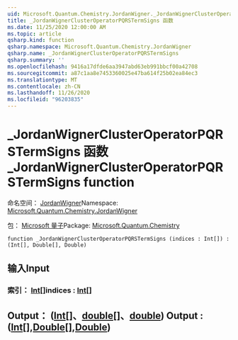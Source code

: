 ```yaml
---
uid: Microsoft.Quantum.Chemistry.JordanWigner._JordanWignerClusterOperatorPQRSTermSigns
title: _JordanWignerClusterOperatorPQRSTermSigns 函数
ms.date: 11/25/2020 12:00:00 AM
ms.topic: article
qsharp.kind: function
qsharp.namespace: Microsoft.Quantum.Chemistry.JordanWigner
qsharp.name: _JordanWignerClusterOperatorPQRSTermSigns
qsharp.summary: ''
ms.openlocfilehash: 9416a17dfde6aa3947abd63eb991bbcf00a42708
ms.sourcegitcommit: a87c1aa8e7453360025e47ba614f25b02ea84ec3
ms.translationtype: MT
ms.contentlocale: zh-CN
ms.lasthandoff: 11/26/2020
ms.locfileid: "96203835"
---
```

# <a name="_jordanwignerclusteroperatorpqrstermsigns-function"></a><span data-ttu-id="5dc55-102">_JordanWignerClusterOperatorPQRSTermSigns 函数</span><span class="sxs-lookup"><span data-stu-id="5dc55-102">_JordanWignerClusterOperatorPQRSTermSigns function</span></span>

<span data-ttu-id="5dc55-103">命名空间： [JordanWigner](xref:Microsoft.Quantum.Chemistry.JordanWigner)</span><span class="sxs-lookup"><span data-stu-id="5dc55-103">Namespace: [Microsoft.Quantum.Chemistry.JordanWigner](xref:Microsoft.Quantum.Chemistry.JordanWigner)</span></span>

<span data-ttu-id="5dc55-104">包： [Microsoft 量子](https://nuget.org/packages/Microsoft.Quantum.Chemistry)</span><span class="sxs-lookup"><span data-stu-id="5dc55-104">Package: [Microsoft.Quantum.Chemistry](https://nuget.org/packages/Microsoft.Quantum.Chemistry)</span></span>




```qsharp
function _JordanWignerClusterOperatorPQRSTermSigns (indices : Int[]) : (Int[], Double[], Double)
```


## <a name="input"></a><span data-ttu-id="5dc55-105">输入</span><span class="sxs-lookup"><span data-stu-id="5dc55-105">Input</span></span>

### <a name="indices--int"></a><span data-ttu-id="5dc55-106">索引： [Int](xref:microsoft.quantum.lang-ref.int)[]</span><span class="sxs-lookup"><span data-stu-id="5dc55-106">indices : [Int](xref:microsoft.quantum.lang-ref.int)[]</span></span>





## <a name="output--intdoubledouble"></a><span data-ttu-id="5dc55-107">Output： ([Int](xref:microsoft.quantum.lang-ref.int)[]、[double](xref:microsoft.quantum.lang-ref.double)[]、[double](xref:microsoft.quantum.lang-ref.double)) </span><span class="sxs-lookup"><span data-stu-id="5dc55-107">Output : ([Int](xref:microsoft.quantum.lang-ref.int)[],[Double](xref:microsoft.quantum.lang-ref.double)[],[Double](xref:microsoft.quantum.lang-ref.double))</span></span>

